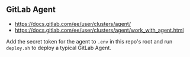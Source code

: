 ## GitLab Agent

- https://docs.gitlab.com/ee/user/clusters/agent/
- https://docs.gitlab.com/ee/user/clusters/agent/work_with_agent.html

Add the secret token for the agent to `.env` in this repo's root and run
`deploy.sh` to deploy a typical GitLab Agent.